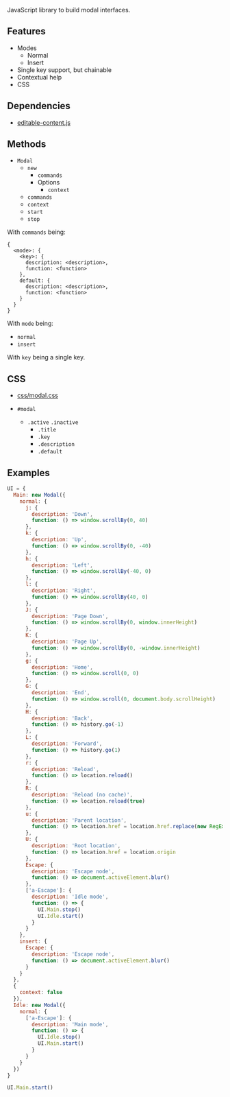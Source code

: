 JavaScript library to build modal interfaces.

Features
--------

- Modes
  - Normal
  - Insert
- Single key support, but chainable
- Contextual help
- CSS

Dependencies
------------

- [editable-content.js][]

Methods
-------

- `Modal`
  - `new`
    - `commands`
    - Options
      - `context`
  - `commands`
  - `context`
  - `start`
  - `stop`

With `commands` being:

```
{
  <mode>: {
    <key>: {
      description: <description>,
      function: <function>
    },
    default: {
      description: <description>,
      function: <function>
    }
  }
}
```

With `mode` being:

- `normal`
- `insert`

With `key` being a single key.

CSS
---

- [css/modal.css](css/modal.css)

- `#modal`
  - `.active` `.inactive`
    - `.title`
    - `.key`
    - `.description`
    - `.default`

Examples
--------

``` javascript
UI = {
  Main: new Modal({
    normal: {
      j: {
        description: 'Down',
        function: () => window.scrollBy(0, 40)
      },
      k: {
        description: 'Up',
        function: () => window.scrollBy(0, -40)
      },
      h: {
        description: 'Left',
        function: () => window.scrollBy(-40, 0)
      },
      l: {
        description: 'Right',
        function: () => window.scrollBy(40, 0)
      },
      J: {
        description: 'Page Down',
        function: () => window.scrollBy(0, window.innerHeight)
      },
      K: {
        description: 'Page Up',
        function: () => window.scrollBy(0, -window.innerHeight)
      },
      g: {
        description: 'Home',
        function: () => window.scroll(0, 0)
      },
      G: {
        description: 'End',
        function: () => window.scroll(0, document.body.scrollHeight)
      },
      H: {
        description: 'Back',
        function: () => history.go(-1)
      },
      L: {
        description: 'Forward',
        function: () => history.go(1)
      },
      r: {
        description: 'Reload',
        function: () => location.reload()
      },
      R: {
        description: 'Reload (no cache)',
        function: () => location.reload(true)
      },
      u: {
        description: 'Parent location',
        function: () => location.href = location.href.replace(new RegExp('^([a-z]+://.+)/.+/?$'), '$1')
      },
      U: {
        description: 'Root location',
        function: () => location.href = location.origin
      },
      Escape: {
        description: 'Escape node',
        function: () => document.activeElement.blur()
      },
      ['a-Escape']: {
        description: 'Idle mode',
        function: () => {
          UI.Main.stop()
          UI.Idle.start()
        }
      }
    },
    insert: {
      Escape: {
        description: 'Escape node',
        function: () => document.activeElement.blur()
      }
    }
  },
  {
    context: false
  }),
  Idle: new Modal({
    normal: {
      ['a-Escape']: {
        description: 'Main mode',
        function: () => {
          UI.Idle.stop()
          UI.Main.start()
        }
      }
    }
  })
}
```

``` javascript
UI.Main.start()
```

[editable-content.js]: https://github.com/alexherbo2/editable-content.js
